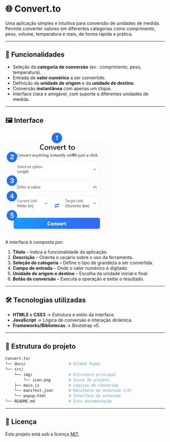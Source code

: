 # 🌐 Convert.to

Uma aplicação simples e intuitiva para conversão de unidades de medida.  
Permite converter valores em diferentes categorias como comprimento, peso, volume, temperatura e mais, de forma rápida e prática.

---

## 🚀 Funcionalidades

- Seleção da **categoria de conversão** (ex.: comprimento, peso, temperatura).
- Entrada de **valor numérico** a ser convertido.
- Definição da **unidade de origem** e da **unidade de destino**.
- Conversão **instantânea** com apenas um clique.
- Interface clara e amigável, com suporte a diferentes unidades de medida.

---

## 🖼️ Interface

![Interface](docs/interface.png)

A interface é composta por:

1. **Título** – Indica a funcionalidade da aplicação.  
2. **Descrição** – Orienta o usuário sobre o uso da ferramenta.  
3. **Seleção de categoria** – Define o tipo de grandeza a ser convertida.  
4. **Campo de entrada** – Onde o valor numérico é digitado.  
5. **Unidade de origem e destino** – Escolha da unidade inicial e final.  
6. **Botão de conversão** – Executa a operação e exibe o resultado.  

---

## 🛠️ Tecnologias utilizadas

- **HTML5** e **CSS3** → Estrutura e estilo da interface.  
- **JavaScript** → Lógica de conversão e interação dinâmica.  
- **Frameworks/Bibliotecas** → Bootstrap v5.  

---

## 📂 Estrutura do projeto

```bash
Convert.to/
└── docs/                   # GitHub Pages
└── src/
    └── img/                # Estrutura principal
        └── icon.png        # Ícone do projeto
    ├── main.js             # Lógicas de conversão
    └── manifest.json       # Manifesto de extensão (v3)
    └── popup.html          # Interface da extensão
└── README.md               # Esta documentação
```

---
## 📄 Licença

Este projeto está sob a licença [MIT](./LICENSE).